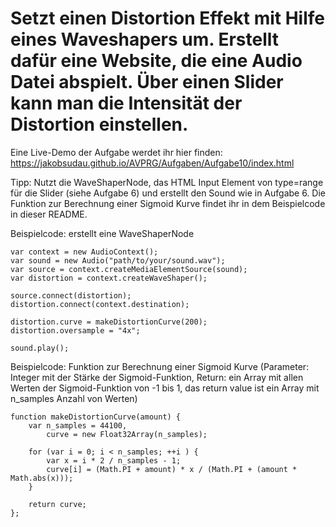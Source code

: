 # Setzt einen Distortion Effekt mit Hilfe eines Waveshapers um. Erstellt dafür eine Website, die eine Audio Datei abspielt. Über einen Slider kann man die Intensität der Distortion einstellen.

Eine Live-Demo der Aufgabe werdet ihr hier finden: https://jakobsudau.github.io/AVPRG/Aufgaben/Aufgabe10/index.html

Tipp: Nutzt die WaveShaperNode, das HTML Input Element von type=range für die Slider (siehe Aufgabe 6) und erstellt den Sound wie in Aufgabe 6. Die Funktion zur Berechnung einer Sigmoid Kurve findet ihr in dem Beispielcode in dieser README.

Beispielcode: erstellt eine WaveShaperNode
```
var context = new AudioContext();
var sound = new Audio("path/to/your/sound.wav");
var source = context.createMediaElementSource(sound);
var distortion = context.createWaveShaper();

source.connect(distortion);
distortion.connect(context.destination);

distortion.curve = makeDistortionCurve(200);
distortion.oversample = "4x";

sound.play();
```

Beispielcode: Funktion zur Berechnung einer Sigmoid Kurve (Parameter: Integer mit der Stärke der Sigmoid-Funktion, Return: ein Array mit allen Werten der Sigmoid-Funktion von -1 bis 1, das return value ist ein Array mit n_samples Anzahl von Werten)
```
function makeDistortionCurve(amount) {    
    var n_samples = 44100,
        curve = new Float32Array(n_samples);
    
    for (var i = 0; i < n_samples; ++i ) {
        var x = i * 2 / n_samples - 1;
        curve[i] = (Math.PI + amount) * x / (Math.PI + (amount * Math.abs(x)));
    }
    
    return curve;
};
```